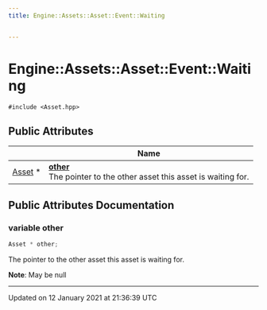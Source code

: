 ```yaml
---
title: Engine::Assets::Asset::Event::Waiting


---
```


# Engine::Assets::Asset::Event::Waiting






`#include <Asset.hpp>`



















## Public Attributes

|                | Name           |
| -------------- | -------------- |
| [Asset](/Classes/classEngine_1_1Assets_1_1Asset.md) * | **[other](/Classes/structEngine_1_1Assets_1_1Asset_1_1Event_1_1Waiting.md#variable-other)** <br>The pointer to the other asset this asset is waiting for.  |





















## Public Attributes Documentation

### variable other

```cpp
Asset * other;
```

The pointer to the other asset this asset is waiting for. 












**Note**: May be null 




















-------------------------------

Updated on 12 January 2021 at 21:36:39 UTC